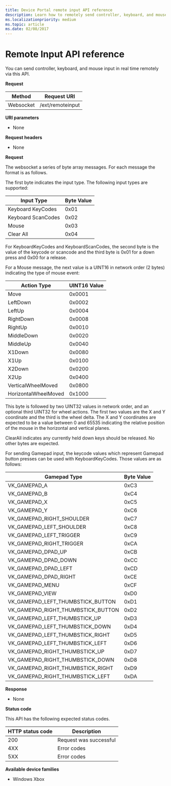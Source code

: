 ```yaml
---
title: Device Portal remote input API reference
description: Learn how to remotely send controller, keyboard, and mouse input on an Xbox.
ms.localizationpriority: medium
ms.topic: article
ms.date: 02/08/2017
---
```

# Remote Input API reference   
You can send controller, keyboard, and mouse input in real time remotely via this API.

**Request**

| Method | Request URI |
|--------|-------------|
| Websocket | /ext/remoteinput |

**URI parameters**

- None

**Request headers**

- None

**Request**

The websocket a series of byte array messages. For each message the format is as follows.

The first byte indicates the input type. The following input types are supported:

| Input Type | Byte Value |
|------------|------------|
| Keyboard KeyCodes | 0x01 |
| Keyboard ScanCodes | 0x02 |
| Mouse | 0x03 |
| Clear All | 0x04 |

For KeyboardKeyCodes and KeyboardScanCodes, the second byte is the value of the keycode or scancode and the third byte is 0x01 for a down press and 0x00 for a release.

For a Mouse message, the next value is a UINT16 in network order (2 bytes) indicating the type of mouse event:

| Action Type | UINT16 Value |
|-------------|--------------|
| Move | 0x0001 |
| LeftDown | 0x0002 |
| LeftUp | 0x0004 |
| RightDown | 0x0008 |
| RightUp | 0x0010 |
| MiddleDown | 0x0020 |
| MiddleUp | 0x0040 |
| X1Down | 0x0080 |
| X1Up | 0x0100 |
| X2Down | 0x0200 |
| X2Up | 0x0400 |
| VerticalWheelMoved | 0x0800 |
| HorizontalWheelMoved | 0x1000 |

This byte is followed by two UINT32 values in network order, and an optional third UINT32 for wheel actions. The first two values are the X and Y coordinate and the third is the wheel delta. The X and Y coordinates are expected to be a value between 0 and 65535 indicating the relative position of the mouse in the horizontal and vertical planes.

ClearAll indicates any currently held down keys should be released. No other bytes are expected.

For sending Gamepad input, the keycode values which represent Gamepad button presses can be used with KeyboardKeyCodes. Those values are as follows:

| Gamepad Type | Byte Value |
|--------------|------------|
| VK_GAMEPAD_A                       |  0xC3 |
| VK_GAMEPAD_B                       |  0xC4 |
| VK_GAMEPAD_X                       |  0xC5 |
| VK_GAMEPAD_Y                       |  0xC6 |
| VK_GAMEPAD_RIGHT_SHOULDER          |  0xC7 |
| VK_GAMEPAD_LEFT_SHOULDER           |  0xC8 |
| VK_GAMEPAD_LEFT_TRIGGER            |  0xC9 |
| VK_GAMEPAD_RIGHT_TRIGGER           |  0xCA |
| VK_GAMEPAD_DPAD_UP                 |  0xCB |
| VK_GAMEPAD_DPAD_DOWN               |  0xCC |
| VK_GAMEPAD_DPAD_LEFT               |  0xCD |
| VK_GAMEPAD_DPAD_RIGHT              |  0xCE |
| VK_GAMEPAD_MENU                    |  0xCF |
| VK_GAMEPAD_VIEW                    |  0xD0 |
| VK_GAMEPAD_LEFT_THUMBSTICK_BUTTON  |  0xD1 |
| VK_GAMEPAD_RIGHT_THUMBSTICK_BUTTON |  0xD2 |
| VK_GAMEPAD_LEFT_THUMBSTICK_UP      |  0xD3 |
| VK_GAMEPAD_LEFT_THUMBSTICK_DOWN    |  0xD4 |
| VK_GAMEPAD_LEFT_THUMBSTICK_RIGHT   |  0xD5 |
| VK_GAMEPAD_LEFT_THUMBSTICK_LEFT    |  0xD6 |
| VK_GAMEPAD_RIGHT_THUMBSTICK_UP     |  0xD7 |
| VK_GAMEPAD_RIGHT_THUMBSTICK_DOWN   |  0xD8 |
| VK_GAMEPAD_RIGHT_THUMBSTICK_RIGHT  |  0xD9 |
| VK_GAMEPAD_RIGHT_THUMBSTICK_LEFT   |  0xDA |

**Response**   

- None

**Status code**

This API has the following expected status codes.

HTTP status code | Description |
|----------------|-------------|
| 200 | Request was successful |
| 4XX | Error codes |
| 5XX | Error codes |

**Available device families**

* Windows Xbox
